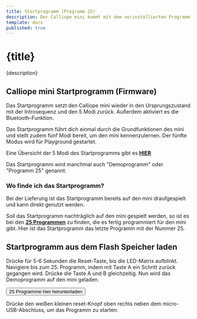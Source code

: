 ```yaml
---
title: Startprogramm (Programm 25)
description: Der Calliope mini kommt mit dem vorinstallierten Programm, das dir einen Startpunkt in der Nutzung bieten soll.
template: docs
published: true
---
```


<script>
// import {Button} from '@svelteness/kit-docs';
</script>

# {title}

{description}

## Calliope mini Startprogramm (Firmware)

Das Startprogramm setzt den Calliope mini wieder in den Ursprungszustand mit der Introsequenz und den 5 Modi zurück. Außerdem aktiviert es die Bluetooth-Funktion.

Das Startprogramm führt dich einmal durch die Grundfunktionen des mini und stellt zudem fünf Modi bereit, um den mini kennenzulernen. Der fünfte Modus wird für Playground gestartet.

Eine Übersicht der 5 Modi des Startprogramms gibt es **[HIER](https://calliope.cc/los-geht-s/erste-schritte#turquoise)** 

<Box type='note'>
Das Startprogramm wird manchmal auch "Demoprogramm" oder "Programm 25" genannt.
</Box>

### Wo finde ich das Startprogramm?

Bei der Lieferung ist das Startprogramm bereits auf den mini draufgespielt und kann direkt genutzt werden.

Soll das Startprogramm nachträglich auf den mini gespielt werden, so ist es bei den **[25 Programmen](https://calliope.cc/calliope-mini/25programme)** zu finden, die es fertig programmiert für den mini gibt. Hier ist das Startprogramm das letzte Programm mit der Nummer 25.

## Startprogramm aus dem Flash Speicher laden
<Steps>
    <Step>
        Drücke für 5-6 Sekunden die Reset-Taste, bis die LED-Matrix aufblinkt. 
    </Step> 
    <Step>
        Navigiere bis zum 25. Programm, indem mit Taste A ein Schritt zurück gegangen wird.  
    </Step> 
    <Step>
        Drücke die Taste A und B gleichzeitig. Nun wird das Demoprogramm auf den mini geladen.  
    </Step> 
</Steps>


<button href='https://calliope.cc/media/pages/calliope-mini/25programme/589dc979af-1601938460/25originalprogramme.zip' >25 Programme hier herunterladen</button>

<Box type='tip'>
Drücke den weißen kleinen reset-Knopf oben rechts neben dem micro-USB-Abschluss, um das Programm zu starten.
</Box>